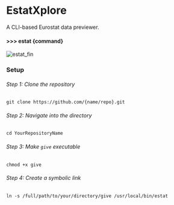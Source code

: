 # EstatXplore
A CLI-based Eurostat data previewer.

#### >>> estat {command}
![estat_fin](https://github.com/ssdrf/EurostatXplore/assets/138875022/0442f7d9-d463-480d-a378-51271355738f)



### Setup

###### Step 1: Clone the repository
``` git clone https://github.com/{name/repo}.git ```

###### Step 2: Navigate into the directory
``` cd YourRepositoryName ```

###### Step 3: Make `give` executable
``` chmod +x give ```

###### Step 4: Create a symbolic link
``` ln -s /full/path/to/your/directory/give /usr/local/bin/estat ```

